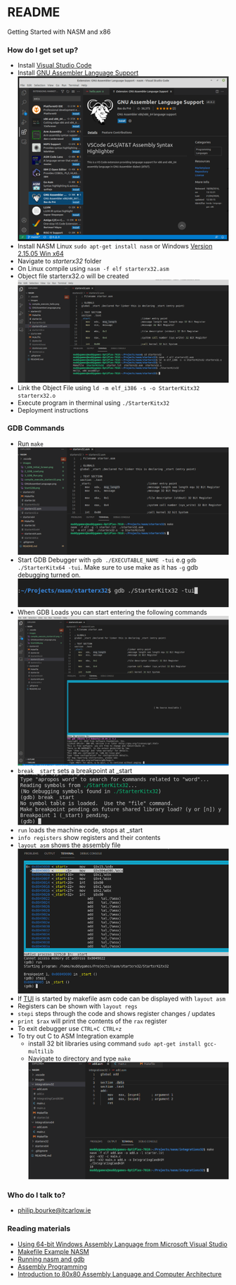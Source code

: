 # README #

Getting Started with NASM and x86

### How do I get set up? ###

* Install [Visual Studio Code]("https://code.visualstudio.com/")
* Install [GNU Assembler Language Support]("https://marketplace.visualstudio.com/items?itemName=basdp.language-gas-x86")
![GNU ASM LANG](./images/GNUAssemberLanguage.png)  
* Install NASM Linux `sudo apt-get install nasm` or Windows [Version 2.15.05 Win x64](https://www.nasm.us/pub/nasm/releasebuilds/2.15.05/win64/)
* Navigate to *starterx32* folder
* On Linux compile using `nasm -f elf starterx32.asm`
* Object file starterx32.o will be created
![Compile and Execute](./images/compile_execute_starterx32.png)  
* Link the Object File using `ld -m elf_i386 -s -o StarterKitx32 starterx32.o`
* Execute program in therminal using `./StarterKitx32`
* Deployment instructions

### GDB Commands
* Run `make`<br/>
![Make](./images/make.png)<br/>
* Start GDB Debugger with `gdb ./EXECUTABLE_NAME -tui` e.g `gdb ./StarterKitx64 -tui`. Make sure to use make as it has `-g` gdb debugging turned on.<br/>
![Start GDB](./images/start_gdb.png)<br/>
* When GDB Loads you can start entering the following commands<br/>
![GDB Initial Screen](./images/1_GDB_Initial_Screen.png)<br/>
* `break _start` sets a breakpoint at _start <br/>
![GDB Load](./images/2_GDB_Load.png)<br/>
* `run` loads the machine code, stops at _start
* `info registers` show registers and their contents
* `layout asm` shows the assembly file<br/>
![GDB Run](./images/3_GDB_Run.png)<br/>
* If [TUI](https://sourceware.org/gdb/onlinedocs/gdb/TUI-Commands.html#TUI-Commands) is started by makefile asm code can be displayed with `layout asm`
* Registers can be shown with `layout regs`
* `stepi` steps through the code and shows register changes / updates
* `print $rax` will print the contents of the `rax` register
* To exit debugger use `CTRL+C CTRL+z`
* To try out C to ASM Integration example 
    * install 32 bit libraries using command `sudo apt-get install gcc-multilib`
    * Navigate to directory and type `make`
    ![GDB Load](./images/Integration.png)<br/>

### Who do I talk to? ###

* philip.bourke@itcarlow.ie

### Reading materials

* [Using 64-bit Windows Assembly Language from Microsoft Visual Studio](https://www.cs.uaf.edu/2017/fall/cs301/reference/nasm_vs/)
* [Makefile Example NASM](https://gist.github.com/hleonps/d2d1cb335ac8919991dc9a09954be7e8)
* [Running nasm and gdb](https://www.csee.umbc.edu/portal/help/nasm/nasm.shtml)
* [Assembly Programming](https://www.tutorialspoint.com/assembly_programming/)
* [Introduction to 80x80 Assembly Language and Computer Architecture](https://www.jblearning.com/catalog/productdetails/9781284036121)